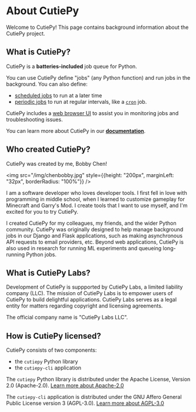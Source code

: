 # About CutiePy

Welcome to CutiePy! This page contains background information about the CutiePy project.

## What is CutiePy?

CutiePy is a **batteries-included** job queue for Python.

You can use CutiePy define "jobs" (any Python function) and run jobs in the background.
You can also define:

* [scheduled jobs](#TODO-scheduled-jobs-docs) to run at a later time
* [periodic jobs](#TODO-periodic-jobs-docs) to run at regular intervals, like a [`cron`](https://en.wikipedia.org/wiki/Cron) job.

CutiePy includes a [web browser UI](#TODO-ui-docs) to assist you in monitoring jobs and troubleshooting issues.

You can learn more about CutiePy in our [**documentation**](/docs).

## Who created CutiePy?

CutiePy was created by me, Bobby Chen!

<img
    src="/img/chenbobby.jpg"
    style={{height: "200px", marginLeft: "32px", borderRadius: "100%"}}
    />

I am a software developer who loves developer tools.
I first fell in love with programming in middle school, when I learned to customize gameplay for Minecraft and Garry's Mod.
I create tools that I want to use myself, and I'm excited for you to try CutiePy.

I created CutiePy for my colleagues, my friends, and the wider Python community.
CutiePy was originally designed to help manage background jobs in our Django and Flask applications, such as making asynchronous API requests to email providers, etc.
Beyond web applications, CutiePy is also used in research for running ML experiments and queueing long-running Python jobs.

## What is CutiePy Labs?

Development of CutiePy is suppported by CutiePy Labs, a limited liability company (LLC).
The mission of CutiePy Labs is to empower users of CutiePy to build delightful applications.
CutiePy Labs serves as a legal entity for matters regarding copyright and licensing agreements.

The official company name is "CutiePy Labs LLC".

## How is CutiePy licensed?

CutiePy consists of two components:

* the `cutiepy` Python library
* the `cutiepy-cli` application

The `cutiepy` Python library is distributed under the Apache License, Version 2.0 (Apache-2.0). [Learn more about Apache-2.0](https://opensource.org/licenses/Apache-2.0)

The `cutiepy-cli` application is distributed under the GNU Affero General Public License version 3 (AGPL-3.0). [Learn more about AGPL-3.0](https://opensource.org/licenses/AGPL-3.0)

